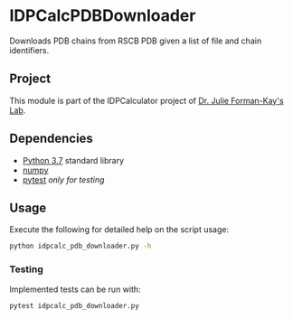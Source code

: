 # IDPCalcPDBDownloader

Downloads PDB chains from RSCB PDB given a list of file and chain identifiers.

## Project

This module is part of the IDPCalculator project of [Dr. Julie Forman-Kay's Lab](http://abragam.med.utoronto.ca/~JFKlab/).

## Dependencies

* [Python 3.7](https://docs.python.org/3/) standard library
* [numpy](https://numpy.org/)
* [pytest](https://docs.pytest.org/en/latest/) _only for testing_

## Usage

Execute the following for detailed help on the script usage:

```bash
python idpcalc_pdb_downloader.py -h
```

### Testing

Implemented tests can be run with:

```bash
pytest idpcalc_pdb_downloader.py
```

